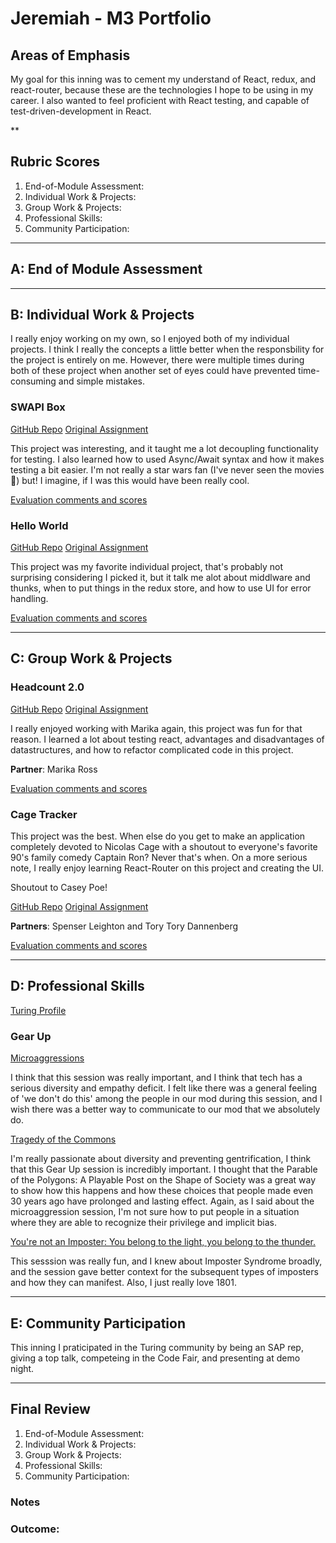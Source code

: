 # Jeremiah  - M3 Portfolio

## Areas of Emphasis

My goal for this inning was to cement my understand of React, redux, and react-router, because these are the technologies I hope to be using in my career. I also wanted to feel proficient with React testing, and capable of test-driven-development in React. 

** 

## Rubric Scores
1. End-of-Module Assessment:
2. Individual Work & Projects: 
3. Group Work & Projects: 
4. Professional Skills: 
5. Community Participation: 

-----------------------

## A: End of Module Assessment


-----------------------

## B: Individual Work & Projects

I really enjoy working on my own, so I enjoyed both of my individual projects. I think I really the concepts a little better when the responsbility for the project is entirely on me. However, there were multiple times during both of these project when another set of eyes could have prevented time-consuming and simple mistakes. 

### SWAPI Box
[GitHub Repo](hhttps://github.com/jeremiahjstanley/swapi-box)
[Original Assignment](http://frontend.turing.io/projects/swapi-box.html)

This project was interesting, and it taught me a lot decoupling functionality for testing. I also learned how to used Async/Await syntax and how it makes testing a bit easier. I'm not really a star wars fan (I've never seen the movies 😬) but! I imagine, if I was this would have been really cool. 

[Evaluation comments and scores](https://github.com/turingschool/front-end-submissions-public/blob/master/1803/mod-3/swapi-box/jeremiah/scores.md)

### Hello World
[GitHub Repo](https://github.com/jeremiahjstanley/hello-world)
[Original Assignment](http://frontend.turing.io/projects/self-directed-project.html)

This project was my favorite individual project, that's probably not surprising considering I picked it, but it talk me alot about middlware and thunks, when to put things in the redux store, and how to use UI for error handling.

[Evaluation comments and scores](https://github.com/turingschool/front-end-submissions-public/tree/master/1803/mod-3/personal-projects/jeremiah-stanley)


-----------------------

## C: Group Work & Projects


### Headcount 2.0

[GitHub Repo](https://github.com/jeremiahjstanley/headcount2.0)
[Original Assignment](https://github.com/turingschool-examples/headcount2.0)

I really enjoyed working with Marika again, this project was fun for that reason. I learned a lot about testing react, advantages and disadvantages of datastructures, and how to refactor complicated code in this project. 

**Partner**: Marika Ross

[Evaluation comments and scores](https://github.com/turingschool/front-end-submissions-public/blob/master/1803/mod-3/headcount/marika-jeremiah/scores.md)


### Cage Tracker

This project was the best. When else do you get to make an application completely devoted to Nicolas Cage with a shoutout to everyone's favorite 90's family comedy Captain Ron? Never that's when. On a more serious note, I really enjoy learning React-Router on this project and creating the UI.

Shoutout to Casey Poe!

[GitHub Repo](https://github.com/danielafcarey/movie-tracker)
[Original Assignment](https://github.com/turingschool-examples/movie-tracker)


**Partners**: Spenser Leighton and Tory Tory Dannenberg

[Evaluation comments and scores](https://github.com/turingschool/front-end-submissions-public/blob/master/1803/mod-3/movie-tracker/jeremiah-tory-spenser/scores.md)


-----------------------

## D: Professional Skills
[Turing Profile](https://www.turing.io/alumni/jeremiah-stanley)

### Gear Up
[Microaggressions](https://github.com/turingschool/gear-up/blob/master/Mod3_Week1_Microaggressions_update.md)

I think that this session was really important, and I think that tech has a serious diversity and empathy deficit. I felt like there was a general feeling of 'we don't do this' among the people in our mod during this session, and I wish there was a better way to communicate to our mod that we absolutely do. 

[Tragedy of the Commons](https://github.com/turingschool/gear-up/blob/master/Rotation_Session_Tragedy_of_the_commons.markdown)

I'm really passionate about diversity and preventing gentrification, I think that this Gear Up session is incredibly important. I thought that the  Parable of the Polygons: A Playable Post on the Shape of Society was a great way to show how this happens and how these choices that people made even 30 years ago have prolonged and lasting effect. Again, as I said about the microaggression session, I'm not sure how to put people in a situation where they are able to recognize their privilege and implicit bias. 

[You're not an Imposter: You belong to the light, you belong to the thunder.](https://github.com/turingschool/gear-up/blob/master/m4_sessions/1806-inning/group1.md)

This sesssion was really fun, and I knew about Imposter Syndrome broadly, and the session gave better context for the subsequent types of imposters and how they can manifest. Also, I just really love 1801.

-----------------------

## E: Community Participation

This inning I praticipated in the Turing community by being an SAP rep, giving a top talk, competeing in the Code Fair, and presenting at demo night. 

-----------------------

## Final Review

1. End-of-Module Assessment: 
2. Individual Work & Projects: 
3. Group Work & Projects: 
4. Professional Skills: 
5. Community Participation: 

### Notes


### Outcome:
